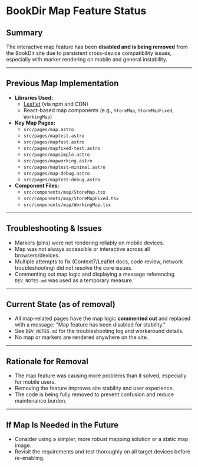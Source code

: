 # BookDir Map Feature Status

## Summary
The interactive map feature has been **disabled and is being removed** from the BookDir site due to persistent cross-device compatibility issues, especially with marker rendering on mobile and general instability.

---

## Previous Map Implementation

- **Libraries Used:**
  - [Leaflet](https://leafletjs.com/) (via npm and CDN)
  - React-based map components (e.g., `StoreMap`, `StoreMapFixed`, `WorkingMap`)
- **Key Map Pages:**
  - `src/pages/map.astro`
  - `src/pages/maptest.astro`
  - `src/pages/mapfast.astro`
  - `src/pages/mapfixed-test.astro`
  - `src/pages/mapsimple.astro`
  - `src/pages/mapworking.astro`
  - `src/pages/maptest-minimal.astro`
  - `src/pages/map-debug.astro`
  - `src/pages/maptest-debug.astro`
- **Component Files:**
  - `src/components/map/StoreMap.tsx`
  - `src/components/map/StoreMapFixed.tsx`
  - `src/components/map/WorkingMap.tsx`

---

## Troubleshooting & Issues
- Markers (pins) were not rendering reliably on mobile devices.
- Map was not always accessible or interactive across all browsers/devices.
- Multiple attempts to fix (Context7/Leaflet docs, code review, network troubleshooting) did not resolve the core issues.
- Commenting out map logic and displaying a message referencing `DEV_NOTES.md` was used as a temporary measure.

---

## Current State (as of removal)
- All map-related pages have the map logic **commented out** and replaced with a message: "Map feature has been disabled for stability."
- See `DEV_NOTES.md` for the troubleshooting log and workaround details.
- No map or markers are rendered anywhere on the site.

---

## Rationale for Removal
- The map feature was causing more problems than it solved, especially for mobile users.
- Removing the feature improves site stability and user experience.
- The code is being fully removed to prevent confusion and reduce maintenance burden.

---

## If Map Is Needed in the Future
- Consider using a simpler, more robust mapping solution or a static map image.
- Revisit the requirements and test thoroughly on all target devices before re-enabling. 